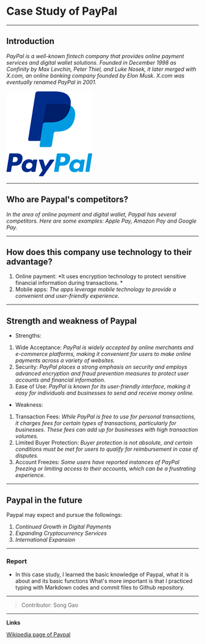 # Case Study of PayPal

---

## Introduction 

*PayPal is a well-known fintech company that provides online payment services and digital wallet solutions. Founded in December 1998 as Confinity by Max Levchin, Peter Thiel, and Luke Nosek, it later merged with X.com, an online banking company founded by Elon Musk. X.com was eventually renamed PayPal in 2001.* 

![Paypal_Logo](images/Paypal_logo.png)

---

## Who are Paypal's competitors?

*In the area of online payment and digital wallet, Paypal has several competitors. Here are some examples: Apple Pay, Amazon Pay and Google Pay.*

---

## How does this company use technology to their advantage? 

1. Online payment: *It uses encryption technology to protect sensitive financial information during transactions. *
2. Mobile apps: *The apps leverage mobile technology to provide a convenient and user-friendly experience.*

---

## Strength and weakness of Paypal

- Strengths: 
1. Wide Acceptance: *PayPal is widely accepted by online merchants and e-commerce platforms, making it convenient for users to make online payments across a variety of websites.*
2. Security: *PayPal places a strong emphasis on security and employs advanced encryption and fraud prevention measures to protect user accounts and financial information.*
3. Ease of Use: *PayPal is known for its user-friendly interface, making it easy for individuals and businesses to send and receive money online.*
- Weakness: 
1. Transaction Fees: *While PayPal is free to use for personal transactions, it charges fees for certain types of transactions, particularly for businesses. These fees can add up for businesses with high transaction volumes.*
2. Limited Buyer Protection: *Buyer protection is not absolute, and certain conditions must be met for users to qualify for reimbursement in case of disputes.*
3. Account Freezes: *Some users have reported instances of PayPal freezing or limiting access to their accounts, which can be a frustrating experience.*

---

## Paypal in the future

Paypal may expect and pursue the followings:

1. *Continued Growth in Digital Payments*
2. *Expanding Cryptocurrency Services*
3. *International Expansion*

---

### Report

- In this case study, I learned the basic knowledge of Paypal, what it is about and its basic functions What's more important is that I practiced typing with Markdown codes and commit files to Github repository. 

---

>  Contributor: Song Gao 

---
**Links**

[Wikipedia page of Paypal](https://en.wikipedia.org/wiki/PayPal)